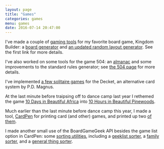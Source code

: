 ```yaml
---
layout: page
title: "Games"
categories: games
menu: games
date: 2016-07-14 20:47:00
---
```

I've made a couple of [gaming tools](/games/kb/) for my favorite board game, Kingdom Builder: a [board generator](/games/kb/board-builder.html) and [an updated random layout generator](/games/kb/randomizer.html).  See the first link for more details.

I've also worked on some tools for the game 504: an [almanac](/games/504/almanac/) and some improvements to the standard rules generator; see [the 504 page](/games/504/) for more details.

I've implemented [a few solitaire games](/games/decktet/) for the Decket, an alternative card system by P.D. Magnus.

At the last minute before traipsing off to dance camp last year I rethemed the game [10 Days in Beautiful Africa](https://boardgamegeek.com/boardgame/7865/10-days-africa) into [10 Hours in Beautiful Pinewoods](/games/10hours/).

Much earlier than the last minute before dance camp this year, I made a tool, [CardPen](http://cardpen.mcdemarco.net/) for printing card (and other) games, and printed up two [of them](http://cardpen.mcdemarco.net/doc/examples.html).

I made another small use of the BoardGameGeek API besides the game list option in CardPen:  some [sorting utilities](/games/bgg/), including a [geeklist sorter](/games/bgg/geeklist.html), a [family sorter](/games/bgg/family.html), and a [general thing sorter](/games/bgg/things.html).
